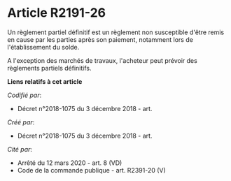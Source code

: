 # Article R2191-26

Un règlement partiel définitif est un règlement non susceptible d'être remis en cause par les parties après son paiement,
notamment lors de l'établissement du solde.

A l'exception des marchés de travaux, l'acheteur peut prévoir des règlements partiels définitifs.

**Liens relatifs à cet article**

_Codifié par_:

  - Décret n°2018-1075 du 3 décembre 2018 - art.

_Créé par_:

  - Décret n°2018-1075 du 3 décembre 2018 - art.

_Cité par_:

  - Arrêté du 12 mars 2020 - art. 8 (VD)
  - Code de la commande publique - art. R2391-20 (V)
